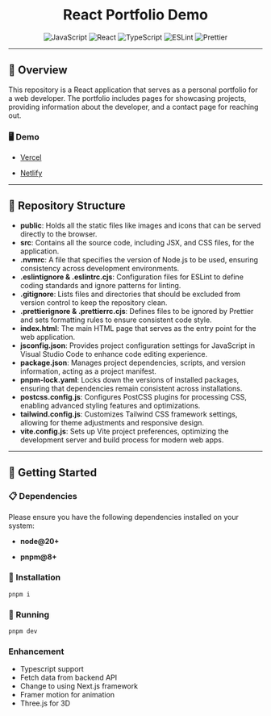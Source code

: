 <div style="text-align: center;">
    <h1>React Portfolio Demo</h1>
    <p>
        <img src="https://img.shields.io/badge/JavaScript-F7DF1E.svg?style=flat-square&logo=JavaScript&logoColor=black" alt="JavaScript" />
        <img src="https://img.shields.io/badge/React-61DAFB.svg?style=flat-square&logo=React&logoColor=black" alt="React" />
        <img src="https://img.shields.io/badge/tailwindcss-%2338B2AC.svg?style=flat-square&logo=tailwind-css&logoColor=white" alt="TypeScript" />
        <img src="https://img.shields.io/badge/ESLint-4B32C3.svg?style=flat-square&logo=ESLint&logoColor=white" alt="ESLint" />
        <img src="https://img.shields.io/badge/Prettier-F7B93E.svg?style=flat-square&logo=Prettier&logoColor=black" alt="Prettier" />
    </p>
</div>

---

## 📍 Overview

This repository is a React application that serves as a personal portfolio for a web developer. The portfolio includes pages for showcasing projects, providing information about the developer, and a contact page for reaching out.

### 🖥️ Demo

- [Vercel](https://react-portfolio-demo-seven.vercel.app/)

- [Netlify](https://65c7740f637dc6685fa50192--melodious-cendol-185fb6.netlify.app/)

---

## 📂 Repository Structure

- **public**: Holds all the static files like images and icons that can be served directly to the browser.
- **src**: Contains all the source code, including JSX, and CSS files, for the application.
- **.nvmrc**: A file that specifies the version of Node.js to be used, ensuring consistency across development environments.
- **.eslintignore & .eslintrc.cjs**: Configuration files for ESLint to define coding standards and ignore patterns for linting.
- **.gitignore**: Lists files and directories that should be excluded from version control to keep the repository clean.
- **.prettierignore & .prettierrc.cjs**: Defines files to be ignored by Prettier and sets formatting rules to ensure consistent code style.
- **index.html**: The main HTML page that serves as the entry point for the web application.
- **jsconfig.json**: Provides project configuration settings for JavaScript in Visual Studio Code to enhance code editing experience.
- **package.json**: Manages project dependencies, scripts, and version information, acting as a project manifest.
- **pnpm-lock.yaml**: Locks down the versions of installed packages, ensuring that dependencies remain consistent across installations.
- **postcss.config.js**: Configures PostCSS plugins for processing CSS, enabling advanced styling features and optimizations.
- **tailwind.config.js**: Customizes Tailwind CSS framework settings, allowing for theme adjustments and responsive design.
- **vite.config.js**: Sets up Vite project preferences, optimizing the development server and build process for modern web apps.

---

## 🚀 Getting Started

### 📋 Dependencies

Please ensure you have the following dependencies installed on your system:

- **node@20+**

- **pnpm@8+**

### 🔧 Installation

```
pnpm i
```

### 🤖 Running

```
pnpm dev
```

### Enhancement

- Typescript support
- Fetch data from backend API
- Change to using Next.js framework
- Framer motion for animation
- Three.js for 3D
